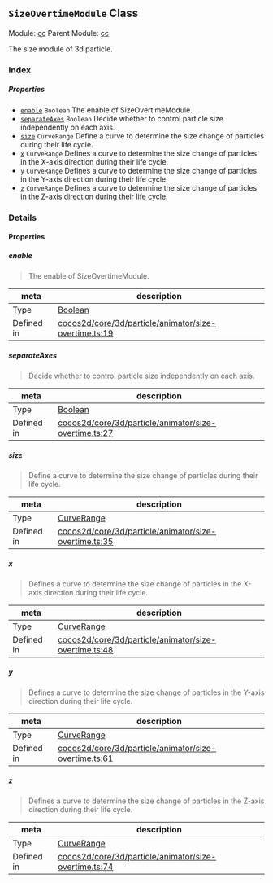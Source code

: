 ## `SizeOvertimeModule` Class



Module: [cc](../modules/cc.md)
Parent Module: [cc](../modules/cc.md)


The size module of 3d particle.



### Index

##### Properties

  - [`enable`](#enable) `Boolean` The enable of SizeOvertimeModule.
  - [`separateAxes`](#separateaxes) `Boolean` Decide whether to control particle size independently on each axis.
  - [`size`](#size) `CurveRange` Define a curve to determine the size change of particles during their life cycle.
  - [`x`](#x) `CurveRange` Defines a curve to determine the size change of particles in the X-axis direction during their life cycle.
  - [`y`](#y) `CurveRange` Defines a curve to determine the size change of particles in the Y-axis direction during their life cycle.
  - [`z`](#z) `CurveRange` Defines a curve to determine the size change of particles in the Z-axis direction during their life cycle.





### Details


#### Properties


##### enable

> The enable of SizeOvertimeModule.

| meta | description |
|------|-------------|
| Type | <a href="https://developer.mozilla.org/en/JavaScript/Reference/Global_Objects/Boolean" class="crosslink external" target="_blank">Boolean</a> |
| Defined in | [cocos2d/core/3d/particle/animator/size-overtime.ts:19](https://github.com/cocos-creator/engine/blob/22ca6465effd8063cb95e509843b8bef3d880759/cocos2d/core/3d/particle/animator/size-overtime.ts#L19) |



##### separateAxes

> Decide whether to control particle size independently on each axis.

| meta | description |
|------|-------------|
| Type | <a href="https://developer.mozilla.org/en/JavaScript/Reference/Global_Objects/Boolean" class="crosslink external" target="_blank">Boolean</a> |
| Defined in | [cocos2d/core/3d/particle/animator/size-overtime.ts:27](https://github.com/cocos-creator/engine/blob/22ca6465effd8063cb95e509843b8bef3d880759/cocos2d/core/3d/particle/animator/size-overtime.ts#L27) |



##### size

> Define a curve to determine the size change of particles during their life cycle.

| meta | description |
|------|-------------|
| Type | <a href="../classes/CurveRange.html" class="crosslink">CurveRange</a> |
| Defined in | [cocos2d/core/3d/particle/animator/size-overtime.ts:35](https://github.com/cocos-creator/engine/blob/22ca6465effd8063cb95e509843b8bef3d880759/cocos2d/core/3d/particle/animator/size-overtime.ts#L35) |



##### x

> Defines a curve to determine the size change of particles in the X-axis direction during their life cycle.

| meta | description |
|------|-------------|
| Type | <a href="../classes/CurveRange.html" class="crosslink">CurveRange</a> |
| Defined in | [cocos2d/core/3d/particle/animator/size-overtime.ts:48](https://github.com/cocos-creator/engine/blob/22ca6465effd8063cb95e509843b8bef3d880759/cocos2d/core/3d/particle/animator/size-overtime.ts#L48) |



##### y

> Defines a curve to determine the size change of particles in the Y-axis direction during their life cycle.

| meta | description |
|------|-------------|
| Type | <a href="../classes/CurveRange.html" class="crosslink">CurveRange</a> |
| Defined in | [cocos2d/core/3d/particle/animator/size-overtime.ts:61](https://github.com/cocos-creator/engine/blob/22ca6465effd8063cb95e509843b8bef3d880759/cocos2d/core/3d/particle/animator/size-overtime.ts#L61) |



##### z

> Defines a curve to determine the size change of particles in the Z-axis direction during their life cycle.

| meta | description |
|------|-------------|
| Type | <a href="../classes/CurveRange.html" class="crosslink">CurveRange</a> |
| Defined in | [cocos2d/core/3d/particle/animator/size-overtime.ts:74](https://github.com/cocos-creator/engine/blob/22ca6465effd8063cb95e509843b8bef3d880759/cocos2d/core/3d/particle/animator/size-overtime.ts#L74) |






